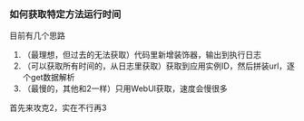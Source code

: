 ### 如何获取特定方法运行时间

目前有几个思路

1. （最理想，但过去的无法获取）代码里新增装饰器，输出到执行日志
2. （可以获取所有时间的，从日志里获取）获取到应用实例ID，然后拼装url，逐个get数据解析
3. （最慢的，其他和2一样）只用WebUI获取，速度会慢很多

首先来攻克2，实在不行再3